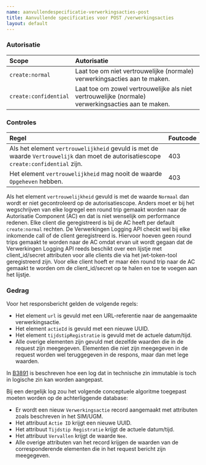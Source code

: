 ```yaml
---
name: aanvullendespecificatie-verwerkingsacties-post
title: Aanvullende specificaties voor POST /verwerkingsacties
layout: default
---
```


### Autorisatie

| Scope | Autorisatie | 
| :---- | :---- |
| `create:normal` | Laat toe om niet vertrouwelijke (normale) verwerkingsacties aan te maken. |
| `create:confidential` | Laat toe om zowel vertrouwelijke als niet vertrouwelijke (normale) verwerkingsacties aan te maken. |

### Controles

| Regel | Foutcode |
| :---- | :---- |
| Als het element `vertrouwelijkheid` gevuld is met de waarde `Vertrouwelijk` dan moet de autorisatiescope `create:confidential` zijn. | 403 |
| Het element `vertrouwelijkheid` mag nooit de waarde `Opgeheven` hebben. | 403 |

Als het element `vertrouwelijkheid` gevuld is met de waarde `Normaal` dan wordt er niet gecontroleerd op de autorisatiescope. Anders moet er bij het wegschrijven van elke logregel een round trip gemaakt worden naar de Autorisatie Component (AC) en dat is niet wenselijk om performance redenen. Elke client die geregistreerd is bij de AC heeft per default `create:normal` rechten. De Verwerkingen Logging API checkt wel bij elke inkomende call of de client geregistreerd is. Hiervoor hoeven geen round trips gemaakt te worden naar de AC omdat ervan uit wordt gegaan dat de Verwerkingen Logging API reeds beschikt over een lijstje met client_id/secret attributen voor alle clients die via het jwt-token-tool geregistreerd zijn. Voor elke client hoeft er maar één round trip naar de AC gemaakt te worden om de client_id/secret op te halen en toe te voegen aan het lijstje.

### Gedrag
Voor het responsbericht gelden de volgende regels:
* Het element `url` is gevuld met een URL-referentie naar de aangemaakte verwerkingsactie.
* Het element `actieId` is gevuld met een nieuwe UUID.
* Het element `tijdstipRegistratie` is gevuld met de actuele datum/tijd.
* Alle overige elementen zijn gevuld met dezelfde waarden die in de request zijn meegegeven. Elementen die niet zijn meegegeven in de request worden wel teruggegeven in de respons, maar dan met lege waarden.

In [B3891](../achtergronddocumentatie/ontwerp/artefacten/3891.md) is beschreven hoe een log dat in technische zin immutable is toch in logische zin kan worden aangepast.

Bij een dergelijk log zou het volgende conceptuele algoritme toegepast moeten worden op de achterliggende database:
* Er wordt een nieuw `Verwerkingsactie` record aangemaakt met attributen zoals beschreven in het SIM/UGM.
* Het attribuut `Actie ID` krijgt een nieuwe UUID.
* Het attribuut `Tijdstip Registratie` krijgt de actuele datum/tijd.
* Het attribuut `Vervallen` krijgt de waarde `Nee`.
* Alle overige attributen van het record krijgen de waarden van de corresponderende elementen die in het request bericht zijn meegegeven.

